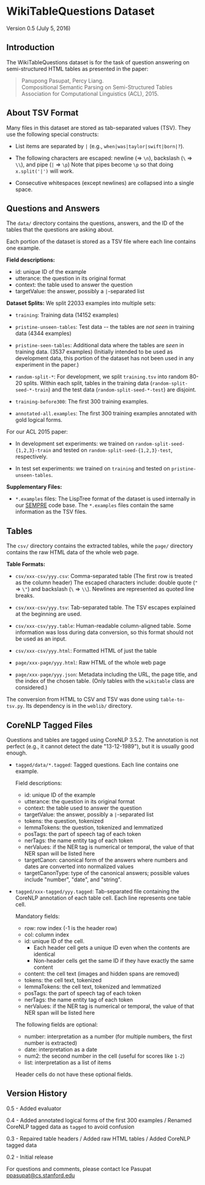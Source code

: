 WikiTableQuestions Dataset
==========================
Version 0.5 (July 5, 2016)

Introduction
------------

The WikiTableQuestions dataset is for the task of question answering on
semi-structured HTML tables as presented in the paper:

> Panupong Pasupat, Percy Liang.  
>   Compositional Semantic Parsing on Semi-Structured Tables  
>   Association for Computational Linguistics (ACL), 2015.

About TSV Format
----------------

Many files in this dataset are stored as tab-separated values (TSV).
They use the following special constructs:

- List items are separated by `|` (e.g., `when|was|taylor|swift|born|?`).

- The following characters are escaped:
  newline (=> `\n`), backslash (`\` => `\\`), and pipe (`|` => `\p`)
  Note that pipes become `\p` so that doing `x.split('|')` will work.

- Consecutive whitespaces (except newlines) are collapsed into a single space.


Questions and Answers
---------------------

The `data/` directory contains the questions, answers, and the ID of the tables
that the questions are asking about.

Each portion of the dataset is stored as a TSV file where each line contains
one example.

**Field descriptions:**
- id:          unique ID of the example
- utterance:   the question in its original format
- context:     the table used to answer the question
- targetValue: the answer, possibly a `|`-separated list

**Dataset Splits:** We split 22033 examples into multiple sets:

- `training`:
  Training data (14152 examples)

- `pristine-unseen-tables`:
  Test data -- the tables are *not seen* in training data (4344 examples)

- `pristine-seen-tables`:
  Additional data where the tables are *seen* in training data. (3537 examples)
  (Initially intended to be used as development data, this portion of the
  dataset has not been used in any experiment in the paper.)

- `random-split-*`:
  For development, we split `training.tsv` into random 80-20 splits.
  Within each split, tables in the training data (`random-split-seed-*-train`)
  and the test data (`random-split-seed-*-test`) are disjoint.

- `training-before300`:
  The first 300 training examples.

- `annotated-all.examples`:
  The first 300 training examples annotated with gold logical forms.

For our ACL 2015 paper:

- In development set experiments:
  we trained on `random-split-seed-{1,2,3}-train`
  and tested on `random-split-seed-{1,2,3}-test`, respectively.

- In test set experiments:
  we trained on `training` and tested on `pristine-unseen-tables`.

**Supplementary Files:**

- `*.examples` files:
  The LispTree format of the dataset is used internally in our
  [SEMPRE](http://nlp.stanford.edu/software/sempre/) code base.
  The `*.examples` files contain the same information as the TSV files.

Tables
------

The `csv/` directory contains the extracted tables, while the `page/` directory
contains the raw HTML data of the whole web page.

**Table Formats:**

- `csv/xxx-csv/yyy.csv`:
  Comma-separated table (The first row is treated as the column header)
  The escaped characters include:
  double quote (`"` => `\"`) and backslash (`\` => `\\`).
  Newlines are represented as quoted line breaks.

- `csv/xxx-csv/yyy.tsv`:
  Tab-separated table. The TSV escapes explained at the beginning are used.

- `csv/xxx-csv/yyy.table`:
  Human-readable column-aligned table. Some information was loss during
  data conversion, so this format should not be used as an input.

- `csv/xxx-csv/yyy.html`:
  Formatted HTML of just the table

- `page/xxx-page/yyy.html`:
  Raw HTML of the whole web page

- `page/xxx-page/yyy.json`:
  Metadata including the URL, the page title, and the index of the chosen table.
  (Only tables with the `wikitable` class are considered.)

The conversion from HTML to CSV and TSV was done using `table-to-tsv.py`.
Its dependency is in the `weblib/` directory.

CoreNLP Tagged Files
--------------------
Questions and tables are tagged using CoreNLP 3.5.2.
The annotation is not perfect (e.g., it cannot detect the date "13-12-1989"),
but it is usually good enough.

- `tagged/data/*.tagged`:
  Tagged questions. Each line contains one example.

  Field descriptions:
  - id:          unique ID of the example
  - utterance:   the question in its original format
  - context:     the table used to answer the question
  - targetValue: the answer, possibly a `|`-separated list
  - tokens:      the question, tokenized
  - lemmaTokens: the question, tokenized and lemmatized
  - posTags:     the part of speech tag of each token
  - nerTags:     the name entity tag of each token
  - nerValues:   if the NER tag is numerical or temporal, the value of that
     NER span will be listed here
  - targetCanon: canonical form of the answers where numbers and dates
     are converted into normalized values
  - targetCanonType: type of the canonical answers; possible values include
     "number", "date", and "string".

- `tagged/xxx-tagged/yyy.tagged`:
  Tab-separated file containing the CoreNLP annotation of each table cell.
  Each line represents one table cell.

  Mandatory fields:
  - row:         row index (-1 is the header row)
  - col:         column index
  - id:          unique ID of the cell.
    - Each header cell gets a unique ID even when the contents are identical
    - Non-header cells get the same ID if they have exactly the same content
  - content:     the cell text (images and hidden spans are removed)
  - tokens:      the cell text, tokenized
  - lemmaTokens: the cell text, tokenized and lemmatized
  - posTags:     the part of speech tag of each token
  - nerTags:     the name entity tag of each token
  - nerValues:   if the NER tag is numerical or temporal, the value of that
     NER span will be listed here

  The following fields are optional:
  - number:      interpretation as a number (for multiple numbers, the first
     number is extracted)
  - date:        interpretation as a date
  - num2:        the second number in the cell (useful for scores like `1-2`)
  - list:        interpretation as a list of items

  Header cells do not have these optional fields.

Version History
---------------

0.5 - Added evaluator

0.4 - Added annotated logical forms of the first 300 examples /
      Renamed CoreNLP tagged data as `tagged` to avoid confusion

0.3 - Repaired table headers /
      Added raw HTML tables /
      Added CoreNLP tagged data

0.2 - Initial release

For questions and comments, please contact Ice Pasupat <ppasupat@cs.stanford.edu>
